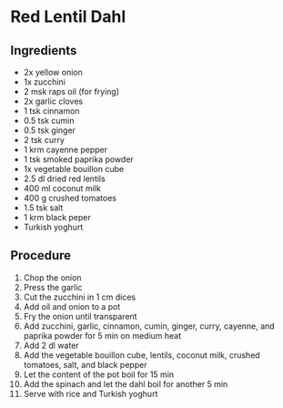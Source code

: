 # Red Lentil Dahl
## Ingredients
- 2x yellow onion
- 1x zucchini
- 2 msk raps oil (for frying)
- 2x garlic cloves
- 1 tsk cinnamon
- 0.5 tsk cumin
- 0.5 tsk ginger
- 2 tsk curry
- 1 krm cayenne pepper
- 1 tsk smoked paprika powder
- 1x vegetable bouillon cube
- 2.5 dl dried red lentils
- 400 ml coconut milk
- 400 g crushed tomatoes
- 1.5 tsk salt
- 1 krm black peper
- Turkish yoghurt
## Procedure
1. Chop the onion
2. Press the garlic
3. Cut the zucchini in 1 cm dices
4. Add oil and onion to a pot
5. Fry the onion until transparent
6. Add zucchini, garlic, cinnamon, cumin, ginger, curry, cayenne, and paprika powder for 5 min on medium heat
7. Add 2 dl water
8. Add the vegetable bouillon cube, lentils, coconut milk, crushed tomatoes, salt, and black pepper
9. Let the content of the pot boil for 15 min
10. Add the spinach and let the dahl boil for another 5 min
11. Serve with rice and Turkish yoghurt

